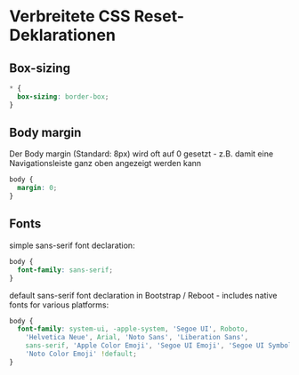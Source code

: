 # Verbreitete CSS Reset-Deklarationen

## Box-sizing

```css
* {
  box-sizing: border-box;
}
```

## Body margin

Der Body margin (Standard: 8px) wird oft auf 0 gesetzt - z.B. damit eine Navigationsleiste ganz oben angezeigt werden kann

```css
body {
  margin: 0;
}
```

## Fonts

simple sans-serif font declaration:

```css
body {
  font-family: sans-serif;
}
```

default sans-serif font declaration in Bootstrap / Reboot - includes native fonts for various platforms:

```css
body {
  font-family: system-ui, -apple-system, 'Segoe UI', Roboto,
    'Helvetica Neue', Arial, 'Noto Sans', 'Liberation Sans',
    sans-serif, 'Apple Color Emoji', 'Segoe UI Emoji', 'Segoe UI Symbol',
    'Noto Color Emoji' !default;
}
```

